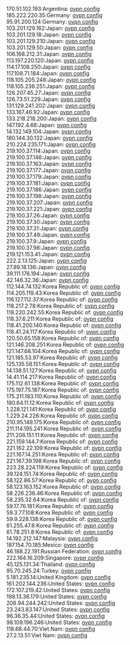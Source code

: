 170.51.102.193:Argentina: [ovpn config](vpn/170_51_102_193.ovpn)  
185.222.220.35:Germany: [ovpn config](vpn/185_222_220_35.ovpn)  
95.91.200.124:Germany: [ovpn config](vpn/95_91_200_124.ovpn)  
103.201.129.162:Japan: [ovpn config](vpn/103_201_129_162.ovpn)  
103.201.129.18:Japan: [ovpn config](vpn/103_201_129_18.ovpn)  
103.201.129.210:Japan: [ovpn config](vpn/103_201_129_210.ovpn)  
103.201.129.50:Japan: [ovpn config](vpn/103_201_129_50.ovpn)  
106.168.212.31:Japan: [ovpn config](vpn/106_168_212_31.ovpn)  
113.197.220.120:Japan: [ovpn config](vpn/113_197_220_120.ovpn)  
114.17.108.250:Japan: [ovpn config](vpn/114_17_108_250.ovpn)  
117.108.71.184:Japan: [ovpn config](vpn/117_108_71_184.ovpn)  
118.105.205.248:Japan: [ovpn config](vpn/118_105_205_248.ovpn)  
118.105.236.251:Japan: [ovpn config](vpn/118_105_236_251.ovpn)  
126.207.45.27:Japan: [ovpn config](vpn/126_207_45_27.ovpn)  
126.73.51.229:Japan: [ovpn config](vpn/126_73_51_229.ovpn)  
131.129.241.202:Japan: [ovpn config](vpn/131_129_241_202.ovpn)  
133.167.46.92:Japan: [ovpn config](vpn/133_167_46_92.ovpn)  
133.218.218.200:Japan: [ovpn config](vpn/133_218_218_200.ovpn)  
147.192.4.68:Japan: [ovpn config](vpn/147_192_4_68.ovpn)  
14.132.149.104:Japan: [ovpn config](vpn/14_132_149_104.ovpn)  
180.144.30.132:Japan: [ovpn config](vpn/180_144_30_132.ovpn)  
210.224.235.171:Japan: [ovpn config](vpn/210_224_235_171.ovpn)  
219.100.37.114:Japan: [ovpn config](vpn/219_100_37_114.ovpn)  
219.100.37.146:Japan: [ovpn config](vpn/219_100_37_146.ovpn)  
219.100.37.163:Japan: [ovpn config](vpn/219_100_37_163.ovpn)  
219.100.37.177:Japan: [ovpn config](vpn/219_100_37_177.ovpn)  
219.100.37.179:Japan: [ovpn config](vpn/219_100_37_179.ovpn)  
219.100.37.181:Japan: [ovpn config](vpn/219_100_37_181.ovpn)  
219.100.37.186:Japan: [ovpn config](vpn/219_100_37_186.ovpn)  
219.100.37.198:Japan: [ovpn config](vpn/219_100_37_198.ovpn)  
219.100.37.207:Japan: [ovpn config](vpn/219_100_37_207.ovpn)  
219.100.37.221:Japan: [ovpn config](vpn/219_100_37_221.ovpn)  
219.100.37.26:Japan: [ovpn config](vpn/219_100_37_26.ovpn)  
219.100.37.30:Japan: [ovpn config](vpn/219_100_37_30.ovpn)  
219.100.37.31:Japan: [ovpn config](vpn/219_100_37_31.ovpn)  
219.100.37.49:Japan: [ovpn config](vpn/219_100_37_49.ovpn)  
219.100.37.9:Japan: [ovpn config](vpn/219_100_37_9.ovpn)  
219.100.37.98:Japan: [ovpn config](vpn/219_100_37_98.ovpn)  
219.121.153.41:Japan: [ovpn config](vpn/219_121_153_41.ovpn)  
222.2.13.125:Japan: [ovpn config](vpn/222_2_13_125.ovpn)  
27.89.18.136:Japan: [ovpn config](vpn/27_89_18_136.ovpn)  
39.111.176.194:Japan: [ovpn config](vpn/39_111_176_194.ovpn)  
42.146.32.36:Japan: [ovpn config](vpn/42_146_32_36.ovpn)  
112.144.74.132:Korea Republic of: [ovpn config](vpn/112_144_74_132.ovpn)  
114.205.119.43:Korea Republic of: [ovpn config](vpn/114_205_119_43.ovpn)  
116.127.112.37:Korea Republic of: [ovpn config](vpn/116_127_112_37.ovpn)  
118.217.2.78:Korea Republic of: [ovpn config](vpn/118_217_2_78.ovpn)  
118.220.242.55:Korea Republic of: [ovpn config](vpn/118_220_242_55.ovpn)  
118.37.6.211:Korea Republic of: [ovpn config](vpn/118_37_6_211.ovpn)  
118.41.200.140:Korea Republic of: [ovpn config](vpn/118_41_200_140.ovpn)  
118.41.24.117:Korea Republic of: [ovpn config](vpn/118_41_24_117.ovpn)  
120.50.65.158:Korea Republic of: [ovpn config](vpn/120_50_65_158.ovpn)  
121.146.208.251:Korea Republic of: [ovpn config](vpn/121_146_208_251.ovpn)  
121.147.68.104:Korea Republic of: [ovpn config](vpn/121_147_68_104.ovpn)  
121.185.53.97:Korea Republic of: [ovpn config](vpn/121_185_53_97.ovpn)  
125.135.58.151:Korea Republic of: [ovpn config](vpn/125_135_58_151.ovpn)  
14.138.51.127:Korea Republic of: [ovpn config](vpn/14_138_51_127.ovpn)  
14.41.114.217:Korea Republic of: [ovpn config](vpn/14_41_114_217.ovpn)  
175.112.61.138:Korea Republic of: [ovpn config](vpn/175_112_61_138.ovpn)  
175.197.75.187:Korea Republic of: [ovpn config](vpn/175_197_75_187.ovpn)  
175.211.183.110:Korea Republic of: [ovpn config](vpn/175_211_183_110.ovpn)  
180.64.11.12:Korea Republic of: [ovpn config](vpn/180_64_11_12.ovpn)  
1.228.121.141:Korea Republic of: [ovpn config](vpn/1_228_121_141.ovpn)  
1.229.24.226:Korea Republic of: [ovpn config](vpn/1_229_24_226.ovpn)  
210.95.149.175:Korea Republic of: [ovpn config](vpn/210_95_149_175.ovpn)  
211.114.195.241:Korea Republic of: [ovpn config](vpn/211_114_195_241.ovpn)  
211.208.151.11:Korea Republic of: [ovpn config](vpn/211_208_151_11.ovpn)  
221.159.144.7:Korea Republic of: [ovpn config](vpn/221_159_144_7.ovpn)  
221.162.22.109:Korea Republic of: [ovpn config](vpn/221_162_22_109.ovpn)  
221.167.14.251:Korea Republic of: [ovpn config](vpn/221_167_14_251.ovpn)  
221.167.39.198:Korea Republic of: [ovpn config](vpn/221_167_39_198.ovpn)  
223.28.224.119:Korea Republic of: [ovpn config](vpn/223_28_224_119.ovpn)  
39.124.151.74:Korea Republic of: [ovpn config](vpn/39_124_151_74.ovpn)  
58.122.86.57:Korea Republic of: [ovpn config](vpn/58_122_86_57.ovpn)  
58.123.163.152:Korea Republic of: [ovpn config](vpn/58_123_163_152.ovpn)  
58.226.236.46:Korea Republic of: [ovpn config](vpn/58_226_236_46.ovpn)  
58.235.32.64:Korea Republic of: [ovpn config](vpn/58_235_32_64.ovpn)  
59.17.76.181:Korea Republic of: [ovpn config](vpn/59_17_76_181.ovpn)  
59.3.77.108:Korea Republic of: [ovpn config](vpn/59_3_77_108.ovpn)  
59.9.228.138:Korea Republic of: [ovpn config](vpn/59_9_228_138.ovpn)  
61.255.47.6:Korea Republic of: [ovpn config](vpn/61_255_47_6.ovpn)  
61.78.251.8:Korea Republic of: [ovpn config](vpn/61_78_251_8.ovpn)  
14.192.212.147:Malaysia: [ovpn config](vpn/14_192_212_147.ovpn)  
187.154.70.185:Mexico: [ovpn config](vpn/187_154_70_185.ovpn)  
46.188.22.191:Russian Federation: [ovpn config](vpn/46_188_22_191.ovpn)  
222.164.16.209:Singapore: [ovpn config](vpn/222_164_16_209.ovpn)  
45.125.131.34:Thailand: [ovpn config](vpn/45_125_131_34.ovpn)  
95.70.245.24:Turkey: [ovpn config](vpn/95_70_245_24.ovpn)  
5.181.235.14:United Kingdom: [ovpn config](vpn/5_181_235_14.ovpn)  
161.202.144.236:United States: [ovpn config](vpn/161_202_144_236.ovpn)  
172.107.219.42:United States: [ovpn config](vpn/172_107_219_42.ovpn)  
198.13.36.179:United States: [ovpn config](vpn/198_13_36_179.ovpn)  
208.94.244.242:United States: [ovpn config](vpn/208_94_244_242.ovpn)  
23.243.83.147:United States: [ovpn config](vpn/23_243_83_147.ovpn)  
96.36.35.44:United States: [ovpn config](vpn/96_36_35_44.ovpn)  
98.109.196.246:United States: [ovpn config](vpn/98_109_196_246.ovpn)  
118.68.44.70:Viet Nam: [ovpn config](vpn/118_68_44_70.ovpn)  
27.2.13.51:Viet Nam: [ovpn config](vpn/27_2_13_51.ovpn)  
